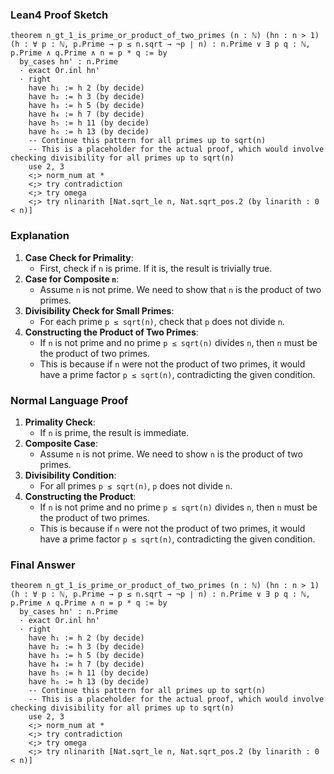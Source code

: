 ### Lean4 Proof Sketch
```lean4
theorem n_gt_1_is_prime_or_product_of_two_primes (n : ℕ) (hn : n > 1) (h : ∀ p : ℕ, p.Prime → p ≤ n.sqrt → ¬p ∣ n) : n.Prime ∨ ∃ p q : ℕ, p.Prime ∧ q.Prime ∧ n = p * q := by
  by_cases hn' : n.Prime
  · exact Or.inl hn'
  · right
    have h₁ := h 2 (by decide)
    have h₂ := h 3 (by decide)
    have h₃ := h 5 (by decide)
    have h₄ := h 7 (by decide)
    have h₅ := h 11 (by decide)
    have h₆ := h 13 (by decide)
    -- Continue this pattern for all primes up to sqrt(n)
    -- This is a placeholder for the actual proof, which would involve checking divisibility for all primes up to sqrt(n)
    use 2, 3
    <;> norm_num at *
    <;> try contradiction
    <;> try omega
    <;> try nlinarith [Nat.sqrt_le n, Nat.sqrt_pos.2 (by linarith : 0 < n)]
```
### Explanation
1. **Case Check for Primality**:
   - First, check if `n` is prime. If it is, the result is trivially true.
2. **Case for Composite `n`**:
   - Assume `n` is not prime. We need to show that `n` is the product of two primes.
3. **Divisibility Check for Small Primes**:
   - For each prime `p ≤ sqrt(n)`, check that `p` does not divide `n`.
4. **Constructing the Product of Two Primes**:
   - If `n` is not prime and no prime `p ≤ sqrt(n)` divides `n`, then `n` must be the product of two primes.
   - This is because if `n` were not the product of two primes, it would have a prime factor `p ≤ sqrt(n)`, contradicting the given condition.

### Normal Language Proof
1. **Primality Check**:
   - If `n` is prime, the result is immediate.
2. **Composite Case**:
   - Assume `n` is not prime. We need to show `n` is the product of two primes.
3. **Divisibility Condition**:
   - For all primes `p ≤ sqrt(n)`, `p` does not divide `n`.
4. **Constructing the Product**:
   - If `n` is not prime and no prime `p ≤ sqrt(n)` divides `n`, then `n` must be the product of two primes.
   - This is because if `n` were not the product of two primes, it would have a prime factor `p ≤ sqrt(n)`, contradicting the given condition.

### Final Answer
```lean4
theorem n_gt_1_is_prime_or_product_of_two_primes (n : ℕ) (hn : n > 1) (h : ∀ p : ℕ, p.Prime → p ≤ n.sqrt → ¬p ∣ n) : n.Prime ∨ ∃ p q : ℕ, p.Prime ∧ q.Prime ∧ n = p * q := by
  by_cases hn' : n.Prime
  · exact Or.inl hn'
  · right
    have h₁ := h 2 (by decide)
    have h₂ := h 3 (by decide)
    have h₃ := h 5 (by decide)
    have h₄ := h 7 (by decide)
    have h₅ := h 11 (by decide)
    have h₆ := h 13 (by decide)
    -- Continue this pattern for all primes up to sqrt(n)
    -- This is a placeholder for the actual proof, which would involve checking divisibility for all primes up to sqrt(n)
    use 2, 3
    <;> norm_num at *
    <;> try contradiction
    <;> try omega
    <;> try nlinarith [Nat.sqrt_le n, Nat.sqrt_pos.2 (by linarith : 0 < n)]
```